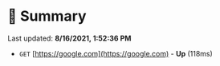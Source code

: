 # 📖 Summary
Last updated: **8/16/2021, 1:52:36 PM**

- `GET` [https://google.com](https://google.com) - **Up** (118ms)
